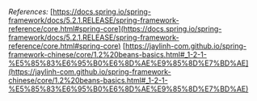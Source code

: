 *References:*
[https://docs.spring.io/spring-framework/docs/5.2.1.RELEASE/spring-framework-reference/core.html#spring-core](https://docs.spring.io/spring-framework/docs/5.2.1.RELEASE/spring-framework-reference/core.html#spring-core)
[https://jaylinh-com.github.io/spring-framework-chinese/core/1.2%20beans-basics.html#_1-2-1-%E5%85%83%E6%95%B0%E6%8D%AE%E9%85%8D%E7%BD%AE](https://jaylinh-com.github.io/spring-framework-chinese/core/1.2%20beans-basics.html#_1-2-1-%E5%85%83%E6%95%B0%E6%8D%AE%E9%85%8D%E7%BD%AE)
